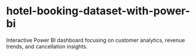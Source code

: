 # hotel-booking-dataset-with-power-bi
Interactive Power BI dashboard focusing on customer analytics, revenue trends, and cancellation insights.  
